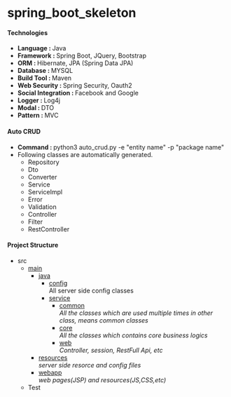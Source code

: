 # spring_boot_skeleton

<h4>Technologies</h4>
<ul>
    <li><b>Language : </b>Java</li>
    <li><b>Framework : </b>Spring Boot, JQuery, Bootstrap</li>
    <li><b>ORM : </b>Hibernate, JPA (Spring Data JPA)</li>
    <li><b>Database : </b>MYSQL</li>
    <li><b>Build Tool : </b>Maven</li>
    <li><b>Web Security : </b> Spring Security, Oauth2</li>
    <li><b>Social Integration : </b> Facebook and Google</li>
    <li><b>Logger : </b> Log4j</li>
    <li><b>Modal : </b> DTO</li>
    <li><b>Pattern : </b> MVC</li>
</ul>

<h4>Auto CRUD</h4>
<ul>
    <li><b>Command : </b>python3 auto_crud.py -e "entity name" -p "package name"</li>
    <li>
    Following classes are automatically generated.
        <ul>
            <li>Repository</li>
            <li>Dto</li>
            <li>Converter</li>
            <li>Service</li>
            <li>ServiceImpl</li>
            <li>Error</li>
            <li>Validation</li>
            <li>Controller</li>
            <li>Filter</li>
            <li>RestController</li>
        </ul>
    </li>
</ul>

<h4>Project Structure</h4>
<ul>
    <li>
    src
    <ul>
        <li>
        <a href="https://github.com/dhirajbadu/spring_boot_skeleton/tree/master/src/main" >main</a>
            <ul>
                <li>
                <a href="https://github.com/dhirajbadu/spring_boot_skeleton/tree/master/src/java" >java</a>
                    <ul>
                        <li>
                        <a href="https://github.com/dhirajbadu/spring_boot_skeleton/tree/master/src/main/java/com/realestate/re/config" >config</a><br>
                        </i>All server side config classes</i>
                        </li>
                        <li>
                        <a href="https://github.com/dhirajbadu/spring_boot_skeleton/tree/master/src/main/java/com/realestate/re/service">service</a>
                           <ul>
                            <li>
                            <a href="https://github.com/dhirajbadu/spring_boot_skeleton/tree/master/src/main/java/com/realestate/re/common">common</a><br>
                            <i>All the classes which are used multiple times in other class, means common classes</i>
                            </li>
                            <li>
                            <a href="https://github.com/dhirajbadu/spring_boot_skeleton/tree/master/src/main/java/com/realestate/re/core">core</a><br>
                            <i>All the classes which contains core business logics</i>
                            </li>
                            <li>
                            <a href="https://github.com/dhirajbadu/spring_boot_skeleton/tree/master/src/main/java/com/realestate/re/web">web</a><br>
                            <i>Controller, session, RestFull Api, etc</i>
                            </li>
                           </ul>
                        </li>
                    </ul>
                </li>
                <li>
                <a href="https://github.com/dhirajbadu/spring_boot_skeleton/tree/master/src/resources" >resources</a><br>
                <i>server side resorce and config files</i>
                </li>
                <li>
                <a href="https://github.com/dhirajbadu/spring_boot_skeleton/tree/master/src/webapp" >webapp</a>
                <br>
                 <i>web pages(JSP) and resources(JS,CSS,etc)</i>
                 </li>
            </ul>
        </li>
        <li>
         Test
        </li>
    </ul>
    </li>
</ul>
